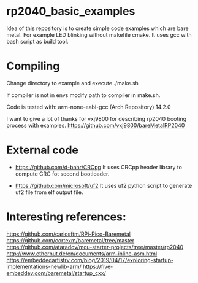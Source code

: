 # rp2040_basic_examples
Idea of this repository is to create simple code examples which are bare metal.  For example LED blinking without makefile cmake. It uses gcc with bash script as build tool.

# Compiling

Change directory to example and execute ./make.sh

If compiler is not in envs modify path to compiler in make.sh.

Code is tested with:
arm-none-eabi-gcc (Arch Repository) 14.2.0

I want to give a lot of thanks for vxj9800 for describing rp2040 booting process with examples.
https://github.com/vxj9800/bareMetalRP2040

# External code

- https://github.com/d-bahr/CRCpp It uses CRCpp header library to compute CRC fot second bootloader.

- https://github.com/microsoft/uf2  It uses uf2 python script to generate uf2 file from elf output file.


# Interesting references:
https://github.com/carlosftm/RPi-Pico-Baremetal
https://github.com/cortexm/baremetal/tree/master
https://github.com/ataradov/mcu-starter-projects/tree/master/rp2040
http://www.ethernut.de/en/documents/arm-inline-asm.html
https://embeddedartistry.com/blog/2019/04/17/exploring-startup-implementations-newlib-arm/
https://five-embeddev.com/baremetal/startup_cxx/